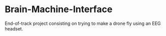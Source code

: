 # Brain-Machine-Interface

End-of-track project consisting on trying to make a drone fly using an EEG headset.
